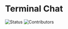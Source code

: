 # Terminal Chat
![Status](https://img.shields.io/badge/Status-In%20Development-yellow)
![Contributors](https://img.shields.io/badge/Contributers-2-blue)
